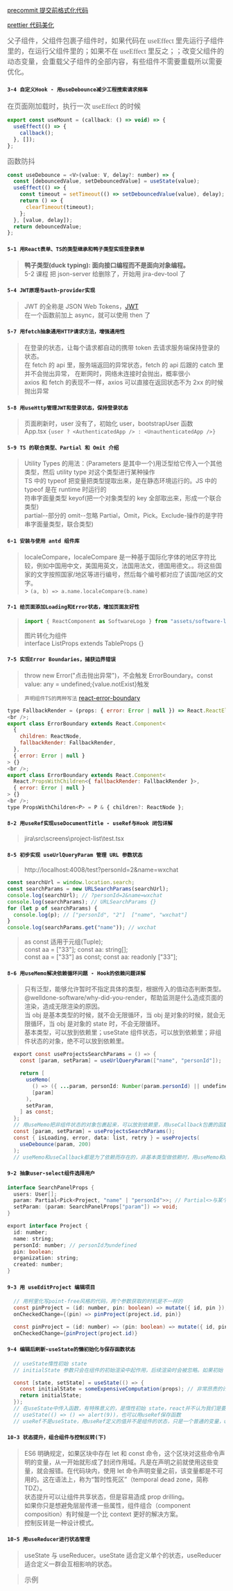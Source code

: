 [precommit 提交前格式化代码](https://prettier.io/docs/en/precommit.html)

[prettier 代码美化](https://prettier.io/docs/en/install.html)

<font size=3 color=#666 face="黑体">父子组件，父组件包裹子组件时，如果代码在 useEffect 里先运行子组件里的，在运行父组件里的；如果不在 useEffect 里反之；；改变父组件的动态变量，会重载父子组件的全部内容，有些组件不需要重载所以需要优化。</font>

#### `3-4 自定义Hook - 用useDebounce减少工程搜索请求频率`

<font size=3 color=#666 face="黑体">在页面刚加载时，执行一次 useEffect 的时候</font>

```javascript
export const useMount = (callback: () => void) => {
  useEffect(() => {
    callback();
  }, []);
};
```

<font size=3 color=#666 face="黑体">函数防抖</font>

```javascript
const useDebounce = <V>(value: V, delay?: number) => {
  const [debouncedValue, setDebouncedValue] = useState(value);
  useEffect(() => {
    const timeout = setTimeout(() => setDebouncedValue(value), delay);
    return () => {
      clearTimeout(timeout);
    };
  }, [value, delay]);
  return debouncedValue;
};
```

#### `5-1 用React表单、TS的类型继承和鸭子类型实现登录表单 `

> **鸭子类型(duck typing): 面向接口编程而不是面向对象编程。**<br />
> 5-2 课程 把 json-server 给删除了，开始用 jira-dev-tool 了<br />

#### `5-4 JWT原理与auth-provider实现`

> JWT 的全称是 JSON Web Tokens，[JWT](https://jwt.io/)<br />
> 在一个函数前加上 async，就可以使用 then 了

#### `5-7 用fetch抽象通用HTTP请求方法，增强通用性`

> 在登录的状态，让每个请求都自动的携带 token 去请求服务端保持登录的状态。<br />
> 在 fetch 的 api 里，服务端返回的异常状态，fetch 的 api 后跟的 catch 里并不会抛出异常， 在断网时，网络未连接时会抛出，概率很小<br />
> axios 和 fetch 的表现不一样，axios 可以直接在返回状态不为 2xx 的时候抛出异常<br />

#### `5-8 用useHttp管理JWT和登录状态，保持登录状态`

> 页面刷新时，user 没有了，初始化 user，bootstrapUser 函数<br />
> App.tsx `{user ? <AuthenticatedApp /> : <UnauthenticatedApp />}`

#### `5-9 TS 的联合类型、Partial 和 Omit 介绍`

> Utility Types 的用法：(Parameters 是其中一个)用泛型给它传入一个其他类型，然后 utility type 对这个类型进行某种操作<br />
> TS 中的 typeof 把变量把类型提取出来，是在静态环境运行的。JS 中的 typeof 是在 runtime 时运行的<br />
> 符串字面量类型 keyof(把一个对象类型的 key 全部取出来，形成一个联合类型)<br />
> partial--部分的 omit--忽略 Partial，Omit，Pick。Exclude-操作的是字符串字面量类型，联合类型)<br />

#### `6-1 安装与使用 antd 组件库`

> localeCompare，localeCompare 是一种基于国际化字体的地区字符比较，例如中国用中文，美国用英文，法国用法文，德国用德文。。将这些国家的文字按照国家/地区等进行编号，然后每个编号都对应了该国/地区的文字。<br /> > `(a, b) => a.name.localeCompare(b.name)`<br />

#### `7-1 给页面添加Loading和Error状态，增加页面友好性`

> ```javascript
> import { ReactComponent as SoftwareLogo } from "assets/software-logo.svg";
> ```
>
> 图片转化为组件<br />
> interface ListProps extends TableProps<Project> {}

#### `7-5 实现Error Boundaries，捕获边界错误`

> throw new Error("点击抛出异常")，不会触发 ErrorBoundary。const value: any = undefined;{value.notExist}触发 <br />

> `声明组件TS的两种写法` [react-error-boundary](https://github.com/bvaughn/react-error-boundary#readme)

```javascript
type FallbackRender = (props: { error: Error | null }) => React.ReactElement;
<br />;
export class ErrorBoundary extends React.Component<
  {
    children: ReactNode,
    fallbackRender: FallbackRender,
  },
  { error: Error | null }
> {}
<br />;
export class ErrorBoundary extends React.Component<
  React.PropsWithChildren<{ fallbackRender: FallbackRender }>,
  { error: Error | null }
> {}
<br />;
type PropsWithChildren<P> = P & { children?: ReactNode };
```

#### `8-2 ⽤useRef实现useDocumentTitle - useRef与Hook 闭包详解`

> jira\src\screens\project-list\test.tsx

#### `8-5 初步实现 useUrlQueryParam 管理 URL 参数状态`

> http://localhost:4008/test?personId=2&name=wxchat

```javascript
const searchUrl = window.location.search;
const searchParams = new URLSearchParams(searchUrl);
console.log(searchUrl); // ?personId=2&name=wxchat
console.log(searchParams); // URLSearchParams {}
for (let p of searchParams) {
  console.log(p); // ["personId", "2"]  ["name", "wxchat"]
}
console.log(searchParams.get("name")); // wxchat
```

> as const 适用于元组(Tuple);<br />
> const aa = ["33"]; const aa: string[];<br />
> const aa = ["33"] as const; const aa: readonly ["33"];

#### `8-6 用useMemo解决依赖循环问题 - Hook的依赖问题详解`

> 只有泛型，能够允许暂时不指定具体的类型，根据传入的值动态判断类型。<br />
> @welldone-software/why-did-you-render，帮助监测是什么造成页面的渲染，造成无限渲染的原因。<br />
> 当 obj 是基本类型的时候，就不会无限循环，当 obj 是对象的时候，就会无限循环，当 obj 是对象的 state 时，不会无限循环。<br />
> 基本类型，可以放到依赖里；useState 组件状态，可以放到依赖里；非组件状态的对象，绝不可以放到依赖里。<br />

```java
  export const useProjectsSearchParams = () => {
    const [param, setParam] = useUrlQueryParam(["name", "personId"]);

    return [
      useMemo(
        () => ({ ...param, personId: Number(param.personId) || undefined }),
        [param]
      ),
      setParam,
    ] as const;
  };
  // 用useMemo把非组件状态的对象包裹起来，可以放到依赖里，用useCallback包裹的函数也可以放到依赖里
  const [param, setParam] = useProjectsSearchParams();
  const { isLoading, error, data: list, retry } = useProjects(
    useDebounce(param, 200)
  );
  // useMemo和useCallback都是为了依赖而存在的，非基本类型做依赖时，用useMemo和useCallback包裹起来，不要在每次页面渲染时侯重新创建
```

#### `9-2 抽象user-select组件选择用户`

```java
interface SearchPanelProps {
  users: User[];
  param: Partial<Pick<Project, "name" | "personId">>; // Partial<>与某个对象属性设置为undefined
  setParam: (param: SearchPanelProps["param"]) => void;
}

export interface Project {
  id: number;
  name: string;
  personId: number; // personId为undefined
  pin: boolean;
  organization: string;
  created: number;
}
```

#### `9-3 用 useEditProject 编辑项目`

```java
  // 用柯里化写point-free风格的代码，两个参数获取的时机是不一样的
  const pinProject = (id: number, pin: boolean) => mutate({ id, pin });
  onCheckedChange={(pin) => pinProject(project.id, pin)}

  const pinProject = (id: number) => (pin: boolean) => mutate({ id, pin }).then(props.refresh);
  onCheckedChange={pinProject(project.id)}
```

#### `9-4 编辑后刷新-useState的懒初始化与保存函数状态`

```java
  // useState惰性初始 state
  // initialState 参数只会在组件的初始渲染中起作用，后续渲染时会被忽略。如果初始 state 需要通过复杂计算获得，则可以传入一个函数，在函数中计算并返回初始的 state，此函数只在初始渲染时被调用：

  const [state, setState] = useState(() => {
    const initialState = someExpensiveComputation(props); // 非常昂贵的计算，很消耗性能，只会在组件的初始渲染中起作用，后续渲染时会被忽略。
    return initialState;
  });
  // 在useState中传入函数，有特殊意义的，是惰性初始 state，react并不认为我们是要保存函数，要惰性初始 state。如果要保存函数，需要在加一层
  // useState(() => () => alert(9))，也可以用useRef保存函数
  // useRef不是useState，用useRef定义的值并不是组件的状态，只是一个普通的变量，useRef的容器里保存的值改变的时候，不会触发组件重新渲染
```

#### `10-3 状态提升，组合组件与控制反转(下)`

> ES6 明确规定，如果区块中存在 let 和 const 命令，这个区块对这些命令声明的变量，从一开始就形成了封闭作用域。凡是在声明之前就使用这些变量，就会报错。在代码块内，使用 let 命令声明变量之前，该变量都是不可用的。这在语法上，称为“暂时性死区”（temporal dead zone，简称 TDZ）。<br />
> 状态提升可以让组件共享状态，但是容易造成 prop drilling。<br />
> 如果你只是想避免层层传递一些属性，组件组合（component composition）有时候是一个比 context 更好的解决方案。<br />
> 控制反转是一种设计模式。<br />

#### `10-5 用useReducer进行状态管理`

> useState 与 useReducer。useState 适合定义单个的状态，useReducer 适合定义一群会互相影响的状态。

> <font size=3 color=#666 face="黑体">示例</font>
